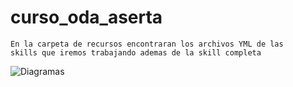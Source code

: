 # curso_oda_aserta
```
En la carpeta de recursos encontraran los archivos YML de las 
skills que iremos trabajando ademas de la skill completa

```


![Diagramas](https://drive.google.com/file/d/186dYG6ystbEryVnbc5FMJ2QaJBRSCJAE/view?usp=sharing)
